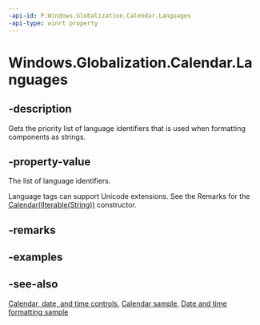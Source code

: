 ```yaml
---
-api-id: P:Windows.Globalization.Calendar.Languages
-api-type: winrt property
---
```


<!-- Property syntax
public Windows.Foundation.Collections.IVectorView<string> Languages { get; }
-->

# Windows.Globalization.Calendar.Languages

## -description
Gets the priority list of language identifiers that is used when formatting components as strings.

## -property-value
The list of language identifiers.

Language tags can support Unicode extensions. See the Remarks for the [Calendar(IIterable(String))](calendar_calendar_1181929246.md) constructor.

## -remarks

## -examples

## -see-also

[Calendar, date, and time controls](/windows/uwp/design/controls-and-patterns/date-and-time), [Calendar sample](https://github.com/Microsoft/Windows-universal-samples/tree/master/Samples/Calendar), [Date and time formatting sample](https://github.com/microsoft/Windows-universal-samples/tree/master/Samples/DateTimeFormatting)
